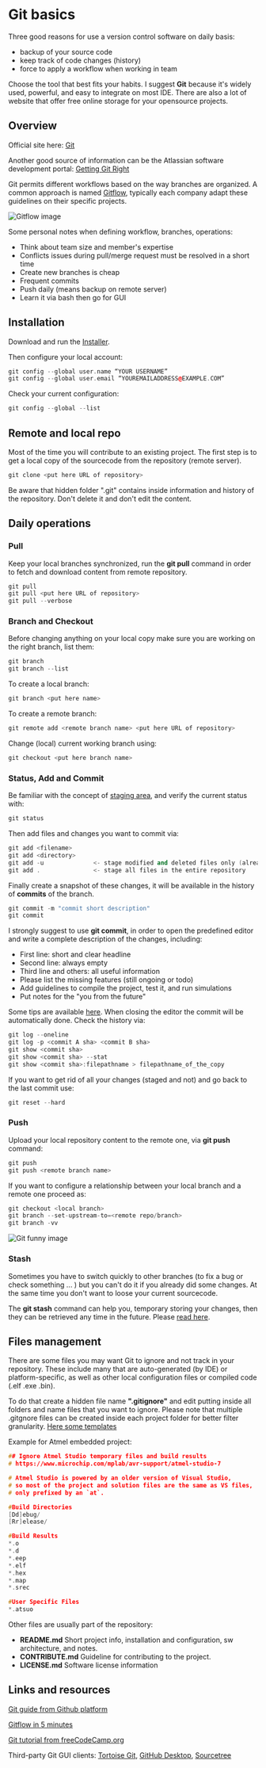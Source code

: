 # Git basics

Three good reasons for use a version control software on daily basis:

+ backup of your source code
+ keep track of code changes (history)
+ force to apply a workflow when working in team

Choose the tool that best fits your habits. I suggest **Git** because it's widely used, powerful, and easy to integrate on most IDE. There are also a lot of website that offer free online storage for your opensource projects.

## Overview

Official site here: [Git](https://git-scm.com/)

Another good source of information can be the Atlassian software development portal: [Getting Git Right](https://www.atlassian.com/git)

Git permits different workflows based on the way branches are organized. A common approach is named [Gitflow](https://www.atlassian.com/git/tutorials/comparing-workflows/gitflow-workflow), typically each company adapt these guidelines on their specific projects.

![Gitflow image](meta/gitflow.png)

Some personal notes when defining workflow, branches, operations:

+ Think about team size and member's expertise
+ Conflicts issues during pull/merge request must be resolved in a short time
+ Create new branches is cheap
+ Frequent commits
+ Push daily (means backup on remote server)
+ Learn it via bash then go for GUI

## Installation

Download and run the [Installer](https://git-scm.com/downloads).

Then configure your local account:

```cpp
git config --global user.name “YOUR USERNAME”
git config --global user.email “YOUREMAILADDRESS@EXAMPLE.COM”
```

Check your current configuration:

```cpp
git config --global --list
```

## Remote and local repo

Most of the time you will contribute to an existing project. The first step is to get a local copy of the sourcecode from the repository (remote server).

```cpp
git clone <put here URL of repository>
```

Be aware that hidden folder ".git" contains inside information and history of the repository. Don't delete it and don't edit the content.

## Daily operations

### Pull

Keep your local branches synchronized, run the **git pull** command in order to fetch and download content from remote repository.

```cpp
git pull
git pull <put here URL of repository>
git pull --verbose
```

### Branch and Checkout

Before changing anything on your local copy make sure you are working on the right branch, list them:

```cpp
git branch
git branch --list
```

To create a local branch:

```cpp
git branch <put here name>
```

To create a remote branch:

```cpp
git remote add <remote branch name> <put here URL of repository>
```

Change (local) current working branch using:

```cpp
git checkout <put here branch name>
```

### Status, Add and Commit

Be familiar with the concept of [staging area](https://git-scm.com/about/staging-area), and verify the current status with:

```cpp
git status
```

Then add files and changes you want to commit via:

```cpp
git add <filename>
git add <directory>
git add -u              <- stage modified and deleted files only (already part of the index)
git add .               <- stage all files in the entire repository
```

Finally create a snapshot of these changes, it will be available in the history of **commits** of the branch.

```cpp
git commit -m "commit short description"
git commit
```

I strongly suggest to use **git commit**, in order to open the predefined editor and write a complete description of the changes, including:

+ First line: short and clear headline
+ Second line: always empty
+ Third line and others: all useful information
+ Please list the missing features (still ongoing or todo)
+ Add guidelines to compile the project, test it, and run simulations
+ Put notes for the "you from the future"

Some tips are available [here](https://www.conventionalcommits.org/en/v1.0.0/). When closing the editor the commit will be automatically done. Check the history via:

```cpp
git log --oneline
git log -p <commit A sha> <commit B sha>
git show <commit sha>
git show <commit sha> --stat
git show <commit sha>:filepathname > filepathname_of_the_copy
```

If you want to get rid of all your changes (staged and not) and go back to the last commit use:

```cpp
git reset --hard
```

### Push

Upload your local repository content to the remote one, via **git push** command:

```cpp
git push
git push <remote branch name>
```

If you want to configure a relationship between your local branch and a remote one proceed as:

```cpp
git checkout <local branch>
git branch --set-upstream-to=<remote repo/branch>
git branch -vv
```

![Git funny image](meta/git_in_case_of_fire.png)

### Stash

Sometimes you have to switch quickly to other branches (to fix a bug or check something ... ) but you can't do it if you already did some changes. At the same time you don't want to loose your current sourcecode.

The **git stash** command can help you, temporary storing your changes, then they can be retrieved any time in the future. Please [read here](https://www.atlassian.com/git/tutorials/saving-changes/git-stash).

## Files management

There are some files you may want Git to ignore and not track in your repository. These include many that are auto-generated (by IDE) or platform-specific, as well as other local configuration files or compiled code (.elf .exe .bin).

To do that create a hidden file name **".gitignore"** and edit putting inside all folders and name files that you want to ignore. Please note that multiple .gitgnore files can be created inside each project folder for better filter granularity. [Here some templates](https://github.com/github/gitignore)

Example for Atmel embedded project:

```cpp
## Ignore Atmel Studio temporary files and build results
# https://www.microchip.com/mplab/avr-support/atmel-studio-7

# Atmel Studio is powered by an older version of Visual Studio,
# so most of the project and solution files are the same as VS files,
# only prefixed by an `at`.

#Build Directories
[Dd]ebug/
[Rr]elease/

#Build Results
*.o
*.d
*.eep
*.elf
*.hex
*.map
*.srec

#User Specific Files
*.atsuo
```

Other files are usually part of the repository:

+ **README.md** Short project info, installation and configuration, sw architecture, and notes.
+ **CONTRIBUTE.md** Guideline for contributing to the project.
+ **LICENSE.md** Software license information

## Links and resources

[Git guide from Github platform](https://github.com/git-guides)

[Gitflow in 5 minutes](https://youtu.be/1SXpE08hvGs)

[Git tutorial from freeCodeCamp.org](https://youtu.be/Uszj_k0DGsg)

Third-party Git GUI clients: [Tortoise Git](https://tortoisegit.org/), [GitHub Desktop](https://desktop.github.com/), [Sourcetree](https://www.sourcetreeapp.com/)
